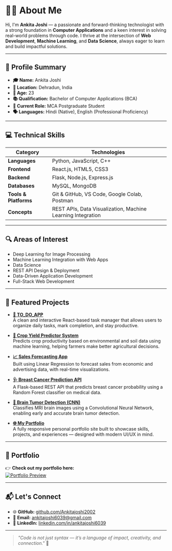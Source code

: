 # 👩‍💻 About Me

Hi, I'm **Ankita Joshi** — a passionate and forward-thinking technologist with a strong foundation in **Computer Applications** and a keen interest in solving real-world problems through code. I thrive at the intersection of **Web Development**, **Machine Learning**, and **Data Science**, always eager to learn and build impactful solutions.

---

## 🧾 Profile Summary

- **🎓 Name:** Ankita Joshi  
- **📍 Location:** Dehradun, India  
- **🎂 Age:** 23  
- **📚 Qualification:** Bachelor of Computer Applications (BCA)  
- **🎯 Current Role:** MCA Postgraduate Student  
- **🗣️ Languages:** Hindi (Native), English (Professional Proficiency)

---

## 💻 Technical Skills

| Category           | Technologies                                                                 |
|--------------------|------------------------------------------------------------------------------|
| **Languages**       | Python, JavaScript, C++                                                     |
| **Frontend**        | React.js, HTML5, CSS3                                                       |
| **Backend**         | Flask, Node.js, Express.js                                                  |
| **Databases**       | MySQL, MongoDB                                                              |
| **Tools & Platforms** | Git & GitHub, VS Code, Google Colab, Postman                             |
| **Concepts**         | REST APIs, Data Visualization, Machine Learning Integration                |

---

## 🔍 Areas of Interest

- Deep Learning for Image Processing
- Machine Learning Integration with Web Apps
- Data Science
- REST API Design & Deployment  
- Data-Driven Application Development
- Full-Stack Web Development  
  


---

## 💼 Featured Projects

- **[📝 TO_DO_APP](https://github.com/ANKITAJOSHI2002/TO_DO_APP)**  
  A clean and interactive React-based task manager that allows users to organize daily tasks, mark completion, and stay productive.

- **[🌾 Crop Yield Predictor System](https://github.com/ANKITAJOSHI2002/Crop_Yeild-_predictor_System)**  
  Predicts crop productivity based on environmental and soil data using machine learning, helping farmers make better agricultural decisions.

- **[📈 Sales Forecasting App](https://github.com/ANKITAJOSHI2002/Sale_Prediction_using_LinearRegression_Model)**  
  Built using Linear Regression to forecast sales from economic and advertising data, with real-time visualizations.

- **[🩺 Breast Cancer Prediction API](https://github.com/ANKITAJOSHI2002/breast_cancer_prediction_api)**  
  A Flask-based REST API that predicts breast cancer probability using a Random Forest classifier on medical data.

- **[🧠 Brain Tumor Detection (CNN)](https://github.com/ANKITAJOSHI2002/Brain_Tumor_Detection)**  
  Classifies MRI brain images using a Convolutional Neural Network, enabling early and accurate brain tumor detection.

- **[🌐 My Portfolio](https://github.com/ANKITAJOSHI2002/My-Portfolio-)**  
  A fully responsive personal portfolio site built to showcase skills, projects, and experiences — designed with modern UI/UX in mind.

---

## 🌟 Portfolio

👉 **Check out my portfolio here:**  
[![Portfolio Preview](https://github.com/Ankitajoshi2002/My-Portfolio-/blob/2918693908819de52c896e575d5f27c5bfe07486/file_00000000724461f791714aaf416aff28%20(1).png?raw=true)](https://github.com/Ankitajoshi2002/My-Portfolio-)

---


## 📬 Let's Connect

- 🌐 **GitHub:** [github.com/Ankitajoshi2002](https://github.com/Ankitajoshi2002)  
- 📧 **Email:** [ankitajoshi6039@gmail.com](mailto:ankitajoshi6039@gmail.com)  
- 💼 **LinkedIn:** [linkedin.com/in/ankitajoshi6039](https://linkedin.com/in/ankitajoshi6039)

---

> _"Code is not just syntax — it’s a language of impact, creativity, and connection."_ 🚀

